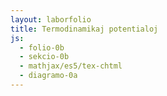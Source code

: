 ```yaml
---
layout: laborfolio
title: Termodinamikaj potentialoj
js:
  - folio-0b
  - sekcio-0b  
  - mathjax/es5/tex-chtml
  - diagramo-0a 
---
```


<!-- 

https://de.wikipedia.org/wiki/Thermodynamisches_Potential 
https://www.youtube.com/watch?v=00WL4JX5fX8


-->
